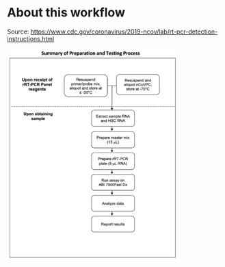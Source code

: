 # About this workflow

Source: https://www.cdc.gov/coronavirus/2019-ncov/lab/rt-pcr-detection-instructions.html

<img src="/docs/_images/cdc_workflow.png" alt="Yeast Display Plan" width="400"/>
